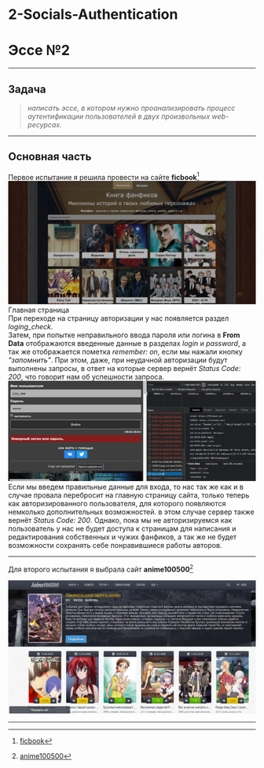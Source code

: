 # 2-Socials-Authentication
# __Эссе №2__
___
## __Задача__
>_написать эссе, в котором нужно проанализировать процесс аутентификации пользователей в двух произвольных web-ресурсах._
---

## __Основная часть__
Первое испытание я решила провести на сайте __ficbook__[^1]
![ficbook](scr1.png)
Главная страница
<br /> При переходе на страницу авторизации у нас появляется раздел _loging_check_. 
<br /> Затем, при попытке неправильного ввода пароля или логина в __From Data__ отображаются введенные данные в разделах _login_ и _password_, а так же отображается пометка _remember: on_, если мы нажали кнопку _"запомнить"_. При этом, даже, при неудачной авторизации будут выполнены запросы, в ответ на которые сервер вернёт _Status Code: 200_, что говорит нам об успешности запроса.
![ficbook](scr3.png)
Если мы введем правильные данные для входа, то нас так же как и в случае провала перебросит на главную страницу сайта, только теперь как авторизированного пользователя, для которого появляются немколько дополнительных возможностей. в этом случае сервер также вернёт _Status Code: 200_.
Однако, пока мы не авторизируемся как пользователь у нас не будет доступа к страницам для написания и редактирования собственных и чужих фанфиков, а так же не будет возможности сохранять себе понравившиеся работы авторов.

---
Для второго испытания я выбрала сайт __anime100500__[^2]

![ficbook](scr2.png)

---
[^1]: [ficbook](https://ficbook.net/)
[^2]: [anime100500](https://anime100500.ru/)
